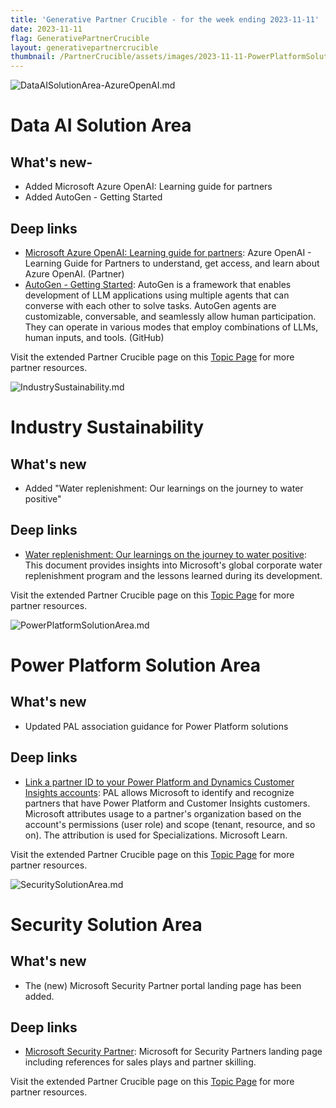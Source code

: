 ```yaml
---
title: 'Generative Partner Crucible - for the week ending 2023-11-11'
date: 2023-11-11
flag: GenerativePartnerCrucible
layout: generativepartnercrucible
thumbnail: /PartnerCrucible/assets/images/2023-11-11-PowerPlatformSolutionArea.md-image.png
---
```

![ DataAISolutionArea-AzureOpenAI.md ]( /PartnerCrucible/assets/images/2023-11-11-DataAISolutionArea-AzureOpenAI.md-image.png )

# Data AI Solution Area

## What's new-

- Added Microsoft Azure OpenAI: Learning guide for partners
- Added AutoGen - Getting Started

## Deep links

- [Microsoft Azure OpenAI: Learning guide for partners](https://assetsprod.microsoft.com/mpn/en-ca/azure-openai-learning-guide-for-partners.pdf): Azure OpenAI - Learning Guide for Partners to understand, get access, and learn about Azure OpenAI. (Partner)
- [AutoGen - Getting Started](https://microsoft.github.io/autogen/docs/Getting-Started): AutoGen is a framework that enables development of LLM applications using multiple agents that can converse with each other to solve tasks. AutoGen agents are customizable, conversable, and seamlessly allow human participation. They can operate in various modes that employ combinations of LLMs, human inputs, and tools. (GitHub)

Visit the extended Partner Crucible page on this [Topic Page](https://lagimik.github.io/PartnerCrucible/DataAISolutionArea-AzureOpenAI) for more partner resources.

![ IndustrySustainability.md ]( /PartnerCrucible/assets/images/2023-11-11-IndustrySustainability.md-image.png )

# Industry Sustainability

## What's new

- Added "Water replenishment: Our learnings on the journey to water positive" 

## Deep links

- [Water replenishment: Our learnings on the journey to water positive](https://query.prod.cms.rt.microsoft.com/cms/api/am/binary/RW1eAAY): This document provides insights into Microsoft's global corporate water replenishment program and the lessons learned during its development.

Visit the extended Partner Crucible page on this [Topic Page](https://lagimik.github.io/PartnerCrucible/IndustrySustainability) for more partner resources.

![ PowerPlatformSolutionArea.md ]( /PartnerCrucible/assets/images/2023-11-11-PowerPlatformSolutionArea.md-image.png )

# Power Platform Solution Area

## What's new

- Updated PAL association guidance for Power Platform solutions

## Deep links

- [Link a partner ID to your Power Platform and Dynamics Customer Insights accounts](https://learn.microsoft.com/en-us/azure/cost-management-billing/manage/link-partner-id-power-apps-accounts): PAL allows Microsoft to identify and recognize partners that have Power Platform and Customer Insights customers. Microsoft attributes usage to a partner's organization based on the account's permissions (user role) and scope (tenant, resource, and so on). The attribution is used for Specializations. Microsoft Learn.

Visit the extended Partner Crucible page on this [Topic Page](https://lagimik.github.io/PartnerCrucible/PowerPlatformSolutionArea) for more partner resources.

![ SecuritySolutionArea.md ]( /PartnerCrucible/assets/images/2023-11-11-SecuritySolutionArea.md-image.png )

# Security Solution Area

## What's new

- The (new) Microsoft Security Partner portal landing page has been added.

## Deep links

- [Microsoft Security Partner](https://securitypartners.transform.microsoft.com/security-copilot): Microsoft for Security Partners landing page including references for sales plays and partner skilling.

Visit the extended Partner Crucible page on this [Topic Page](https://lagimik.github.io/PartnerCrucible/SecuritySolutionArea) for more partner resources.

